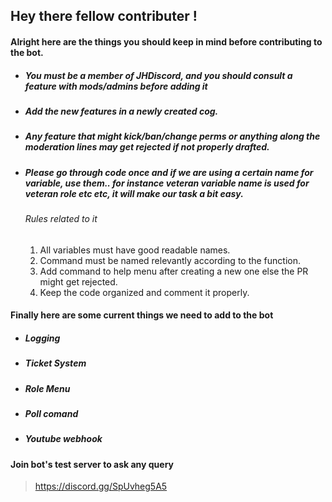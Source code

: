 ## Hey there fellow contributer !

#### Alright here are the things you should keep in mind before contributing to the bot.

- ##### You must be a member of JHDiscord, and you should consult a feature with mods/admins before adding it

- ##### Add the new features in a newly created cog.

- ##### Any feature that might kick/ban/change perms or anything along the moderation lines may get rejected if not properly drafted.

- ##### Please go through code once and if we are using a certain name for variable, use them.. for instance veteran variable name is used for veteran role etc etc, it will make our task a bit easy.

  ###### Rules related to it

  1. All variables must have good readable names.
  2. Command must be named relevantly according to the function.
  3. Add command to help menu after creating a new one else the PR might get rejected.
  4. Keep the code organized and comment it properly.

#### Finally here are some current things we need to add to the bot

- ##### Logging
- ##### Ticket System
- ##### Role Menu
- ##### Poll comand
- ##### Youtube webhook

#### Join bot's test server to ask any query

> https://discord.gg/SpUvheg5A5
